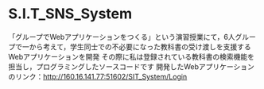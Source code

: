 # S.I.T_SNS_System
「グループでWebアプリケーションをつくる」という演習授業にて，6人グループで一から考えて，学生同士での不必要になった教科書の受け渡しを支援するWebアプリケーションを開発
その際に私は登録されている教科書の検索機能を担当し，プログラミングしたソースコードです
開発したWebアプリケーションのリンク：http://160.16.141.77:51602/SIT_System/Login
